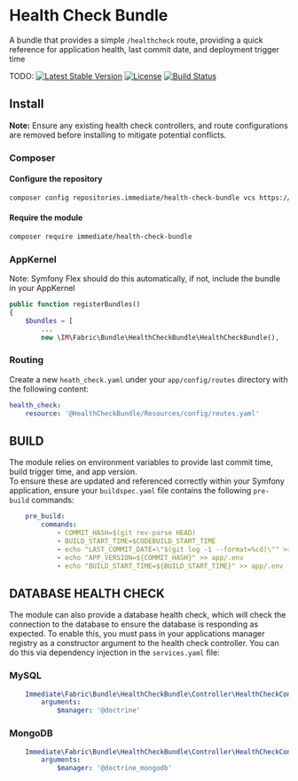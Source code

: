 # Health Check Bundle

A bundle that provides a simple `/healthcheck` route, providing a quick reference for application health,
last commit date, and deployment trigger time

TODO:
[![Latest Stable Version]()]()
[![License]()]()
[![Build Status]()]()

## Install

**Note:** Ensure any existing health check controllers, and route configurations are removed before installing to 
mitigate potential conflicts. 

### Composer

#### Configure the repository
```bash
composer config repositories.immediate/health-check-bundle vcs https://github.com/immediate-media/health-check-bundle.git
```

#### Require the module
```bash
composer require immediate/health-check-bundle
```

### AppKernel

Note: Symfony Flex should do this automatically, if not, include the bundle in your AppKernel

```php
public function registerBundles()
{
    $bundles = [
        ...
        new \IM\Fabric\Bundle\HealthCheckBundle\HealthCheckBundle(),
```

### Routing

Create a new `heath_check.yaml` under your `app/config/routes` directory with the following content:
```yaml
health_check:
    resource: '@HealthCheckBundle/Resources/config/routes.yaml'
```

## BUILD
The module relies on environment variables to provide last commit time, build trigger time, and app version.  
To ensure these are updated and referenced correctly within your Symfony application,
ensure your `buildspec.yaml` file contains the following `pre-build` commands:

```yaml
    pre_build:
        commands:
            - COMMIT_HASH=$(git rev-parse HEAD)
            - BUILD_START_TIME=$CODEBUILD_START_TIME
            - echo "LAST_COMMIT_DATE=\"$(git log -1 --format=%cd)\"" >> app/.env
            - echo "APP_VERSION=${COMMIT_HASH}" >> app/.env
            - echo "BUILD_START_TIME=${BUILD_START_TIME}" >> app/.env
```

## DATABASE HEALTH CHECK
The module can also provide a database health check, which will check the connection to the database to ensure the
database is responding as expected. To enable this, you must pass in your applications manager registry
as a constructor argument to the health check controller. You can do this via dependency injection in the `services.yaml` file:

### MySQL
```yaml
    Immediate\Fabric\Bundle\HealthCheckBundle\Controller\HealthCheckController:
        arguments:
            $manager: '@doctrine'
```

### MongoDB
```yaml
    Immediate\Fabric\Bundle\HealthCheckBundle\Controller\HealthCheckController:
        arguments:
            $manager: '@doctrine_mongodb'
```
